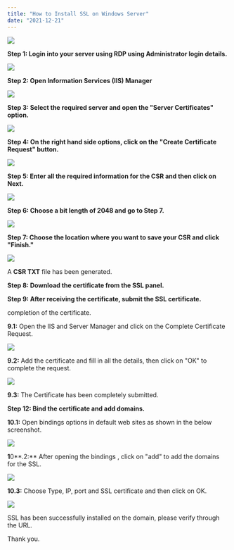 ```yaml
---
title: "How to Install SSL on Windows Server"
date: "2021-12-21"
---
```


![](images/How-to-Install-SSL-on-Windows-Server_utho.jpg)

**Step 1: Login into your server using RDP using Administrator login details.**

![](images/pasted_image_1.png)

**Step 2: Open Information Services (IIS) Manager**

![](images/pasted_image_2-1024x533.png)

**Step 3: Select the required server and open the "Server Certificates" option.**

![](images/pasted_image_3-1024x531.png)

**Step 4: On the right hand side options, click on the "Create Certificate Request" button.**

![](images/pasted_image_4-1024x327.png)

**Step 5: Enter all the required information for the CSR and then click on Next.**

![](images/pasted_image_5-1.png)

**Step 6: Choose a bit length of 2048 and go to Step 7.**

![](images/pasted_image_8-1.png)

**Step 7: Choose the location where you want to save your CSR and click "Finish."**

![](images/pasted_image_7.png)

A **CSR TXT** file has been generated. 

**Step 8: Download the certificate from the SSL panel.**

**Step 9: After receiving the certificate, submit the SSL certificate.**

completion of the certificate.

**9.1:** Open the IIS and Server Manager and click on the Complete Certificate Request.

![](images/pasted_image_A3-1024x506.png)

**9.2:** Add the certificate and fill in all the details, then click on "OK" to complete the request.

![](images/pasted_image_A4.png)

**9.3:** The Certificate has been completely submitted.

**Step 12: Bind the certificate and add domains.**

**10.1:** Open bindings options in default web sites as shown in the below screenshot.

![](images/pasted_image_A5-1024x525.png)

**1**0**.2:** After opening the bindings , click on "add" to add the domains for the SSL.

![](images/pasted_image_A6.png)

**10.3:** Choose Type, IP, port and SSL certificate and then click on OK.

![](images/pasted_image_A7.png)

SSL has been successfully installed on the domain, please verify through the URL.

Thank you.
